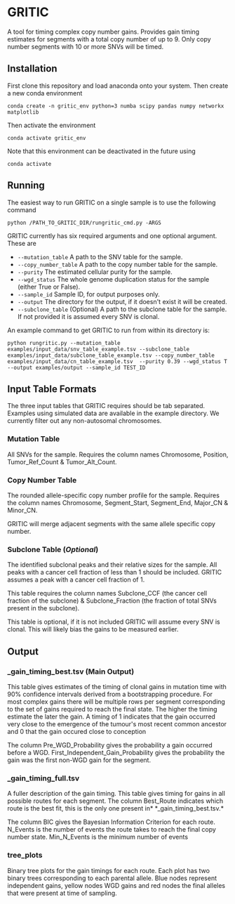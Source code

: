 # GRITIC
A tool for timing complex copy number gains. Provides gain timing estimates for segments with a total copy number of up to 9. Only copy number segments with 10 or more SNVs will be timed.
## Installation
First clone this repository and load anaconda onto your system. Then create a new conda environment
```
conda create -n gritic_env python=3 numba scipy pandas numpy networkx matplotlib
```
Then activate the environment
```
conda activate gritic_env
```
Note that this environment can be deactivated in the future using
```
conda activate
```

## Running
The easiest way to run GRITIC on a single sample is to use the following command
```
python /PATH_TO_GRITIC_DIR/rungritic_cmd.py -ARGS
```
GRITIC currently has six required arguments and one optional argument. These  are
- ```--mutation_table``` A path to the SNV table for the sample.
- ```--copy_number_table``` A path to the copy number table for the sample.
- ```--purity``` The estimated cellular purity for the sample.
- ```--wgd_status``` The whole genome duplication status for the sample (either True or False).
- ```--sample_id``` Sample ID, for output purposes only.
- ```--output``` The directory for the output, if it doesn't exist it will be created.
- ```--subclone_table``` (Optional) A path to the subclone table for the sample. If not provided it is assumed every SNV is clonal.

An example command to get GRITIC to run from within its directory is:

```
python rungritic.py --mutation_table examples/input_data/snv_table_example.tsv --subclone_table examples/input_data/subclone_table_example.tsv --copy_number_table examples/input_data/cn_table_example.tsv  --purity 0.39 --wgd_status T --output examples/output --sample_id TEST_ID
```


## Input Table Formats
The three input tables that GRITIC requires should be tab separated. Examples using simulated data are available in the example directory. We currently filter out any non-autosomal chromosomes.
### Mutation Table 
All SNVs for the sample. Requires the column names Chromosome, Position, Tumor_Ref_Count & Tumor_Alt_Count. 
### Copy Number Table 
The rounded allele-specific copy number profile for the sample. Requires the column names Chromosome, Segment_Start, Segment_End, Major_CN & Minor_CN. 

GRITIC will merge adjacent segments with the same allele specific copy number.
### Subclone Table (*Optional*)
The identified subclonal peaks and their relative sizes for the sample. All peaks with a cancer cell fraction of less than 1 should be included. GRITIC assumes a peak with a cancer cell fraction of 1.

This table requires the column names Subclone_CCF (the cancer cell fraction of the subclone) & Subclone_Fraction (the fraction of total SNVs present in the subclone).

This table is optional, if it is not included GRITIC will assume every SNV is clonal. This will likely bias the gains to be measured earlier.
## Output
### _gain_timing_best.tsv (Main Output)
This table gives estimates of the timing of clonal gains in mutation time with 90% confidence intervals derived from a bootstrapping procedure. For most complex gains there will be multiple rows per segment corresponding to the set of gains required to reach the final state.  The higher the timing estimate the later the gain. A timing of 1 indicates that the gain occurred very close to the emergence of the tumour's most recent common ancestor and 0 that the gain occured close to conception 

The column Pre_WGD_Probability gives the probability a gain occurred before a WGD. First_Independent_Gain_Probability gives the probability the gain was the first non-WGD gain for the segment.
### _gain_timing_full.tsv
A fuller description of the gain timing. This table gives timing for gains in all possible routes for each segment. The column Best_Route indicates which route is the best fit,  this is the only one present in* \*_gain_timing_best.tsv.*

The column BIC gives the Bayesian Information Criterion for each route. N_Events is the number of events the route takes to reach the final copy number state. Min_N_Events is the minimum number of events 
### tree_plots
Binary tree plots for the gain timings for each route.  Each plot has two binary trees corresponding to each parental allele. Blue nodes represent independent gains, yellow nodes WGD gains and red nodes the final alleles that were present at time of sampling.

